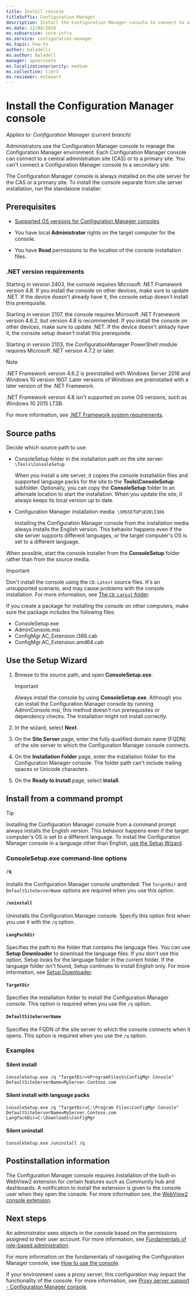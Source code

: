 ```yaml
---
title: Install console
titleSuffix: Configuration Manager
description: Install the Configuration Manager console to connect to a central administration site or primary site.
ms.date: 12/04/2024
ms.subservice: core-infra
ms.service: configuration-manager
ms.topic: how-to
author: baladelli
ms.author: Baladell
manager: apoorvseth
ms.localizationpriority: medium
ms.collection: tier3
ms.reviewer: mstewart
---
```


# Install the Configuration Manager console

*Applies to: Configuration Manager (current branch)*

Administrators use the Configuration Manager console to manage the Configuration Manager environment. Each Configuration Manager console can connect to a central administration site (CAS) or to a primary site. You can't connect a Configuration Manager console to a secondary site.

The Configuration Manager console is always installed on the site server for the CAS or a primary site. To install the console separate from site server installation, run the standalone installer.

## Prerequisites

- [Supported OS versions for Configuration Manager consoles](../../../plan-design/configs/supported-operating-systems-consoles.md)

- You have local **Administrator** rights on the target computer for the console.

- You have **Read** permissions to the location of the console installation files.

### .NET version requirements

<!--10402814-->

Starting in version 2403, the console requires Microsoft .NET Framework version 4.8. If you install the console on other devices, make sure to update .NET. If the device doesn't already have it, the console setup doesn't install this prerequisite.

Starting in version 2107, the console requires Microsoft .NET Framework version 4.6.2, but version 4.8 is recommended. If you install the console on other devices, make sure to update .NET. If the device doesn't already have it, the console setup doesn't install this prerequisite.

Starting in version 2103, the ConfigurationManager PowerShell module requires Microsoft .NET version 4.7.2 or later.

> [!NOTE]
> .NET Framework version 4.6.2 is preinstalled with Windows Server 2016 and Windows 10 version 1607. Later versions of Windows are preinstalled with a later version of the .NET Framework.
>
> .NET Framework version 4.8 isn't supported on some OS versions, such as Windows 10 2015 LTSB.
>
> For more information, see [.NET Framework system requirements](/dotnet/framework/get-started/system-requirements).

## Source paths

Decide which source path to use:

- ConsoleSetup folder in the installation path on the site server: `\Tools\ConsoleSetup`

    When you install a site server, it copies the console installation files and supported language packs for the site to the **Tools\ConsoleSetup** subfolder. Optionally, you can copy the **ConsoleSetup** folder to an alternate location to start the installation. When you update the site, it always keeps its local version up to date.

- Configuration Manager installation media: `\SMSSETUP\BIN\I386`

    Installing the Configuration Manager console from the installation media always installs the English version. This behavior happens even if the site server supports different languages, or the target computer's OS is set to a different language.

When possible, start the console installer from the **ConsoleSetup** folder rather than from the source media.

> [!IMPORTANT]
> Don't install the console using the `CD.Latest` source files. It's an unsupported scenario, and may cause problems with the console installation. For more information, see [The `CD.Latest` folder](../../manage/the-cd.latest-folder.md#unsupported-scenarios).<!-- SCCMDocs issue 1359 -->

If you create a package for installing the console on other computers, make sure the package includes the following files:<!--3612513-->

- ConsoleSetup.exe
- AdminConsole.msi
- ConfigMgr.AC_Extension.i386.cab
- ConfigMgr.AC_Extension.amd64.cab

## Use the Setup Wizard

1. Browse to the source path, and open **ConsoleSetup.exe**.

    > [!IMPORTANT]
    > Always install the console by using **ConsoleSetup.exe**. Although you can install the Configuration Manager console by running AdminConsole.msi, this method doesn't run prerequisites or dependency checks. The installation might not install correctly.

1. In the wizard, select **Next**.

1. On the **Site Server** page, enter the fully qualified domain name (FQDN) of the site server to which the Configuration Manager console connects.

1. On the **Installation Folder** page, enter the installation folder for the Configuration Manager console. The folder path can't include trailing spaces or Unicode characters.

1. On the **Ready to Install** page, select **Install**.

## Install from a command prompt

> [!TIP]
> Installing the Configuration Manager console from a command prompt always installs the English version. This behavior happens even if the target computer's OS is set to a different language. To install the Configuration Manager console in a language other than English, [use the Setup Wizard](#use-the-setup-wizard).

### ConsoleSetup.exe command-line options

#### `/q`

Installs the Configuration Manager console unattended. The `TargetDir` and `DefaultSiteServerName` options are required when you use this option.

#### `/uninstall`

Uninstalls the Configuration Manager console. Specify this option first when you use it with the `/q` option.

#### `LangPackDir`

Specifies the path to the folder that contains the language files. You can use **Setup Downloader** to download the language files. If you don't use this option, Setup looks for the language folder in the current folder. If the language folder isn't found, Setup continues to install English only. For more information, see [Setup Downloader](setup-downloader.md).

#### `TargetDir`

Specifies the installation folder to install the Configuration Manager console. This option is required when you use the `/q` option.

#### `DefaultSiteServerName`

Specifies the FQDN of the site server to which the console connects when it opens. This option is required when you use the `/q` option.

### Examples

#### Silent install

`ConsoleSetup.exe /q "TargetDir=%ProgramFiles%\ConfigMgr Console" DefaultSiteServerName=MyServer.Contoso.com`

#### Silent install with language packs

`ConsoleSetup.exe /q "TargetDir=C:\Program Files\ConfigMgr Console" DefaultSiteServerName=MyServer.Contoso.com LangPackDir=C:\Downloads\ConfigMgr`

#### Silent uninstall

`ConsoleSetup.exe /uninstall /q`

## Postinstallation information

The Configuration Manager console requires installation of the built-in WebView2 extension for certain features such as Community hub and dashboards. A notification to install the extension is given to the console user when they open the console. For more information see, the [WebView2 console extension](../../manage/admin-console-extensions.md#bkmk_notification).

## Next steps

An administrator sees objects in the console based on the permissions assigned to their user account. For more information, see [Fundamentals of role-based administration](../../../understand/fundamentals-of-role-based-administration.md).

For more information on the fundamentals of navigating the Configuration Manager console, see [How to use the console](../../manage/admin-console.md).

If your environment uses a proxy server, this configuration may impact the functionality of the console. For more information, see [Proxy server support - Configuration Manager console](../../../plan-design/network/proxy-server-support.md#configuration-manager-console).
